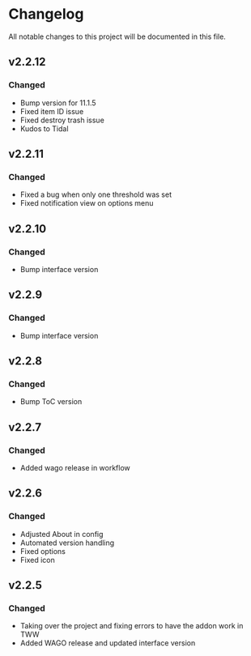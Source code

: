 # Changelog
All notable changes to this project will be documented in this file.

## v2.2.12
### Changed
- Bump version for 11.1.5
- Fixed item ID issue
- Fixed destroy trash issue
- Kudos to Tidal

## v2.2.11
### Changed
- Fixed a bug when only one threshold was set
- Fixed notification view on options menu

## v2.2.10
### Changed
- Bump interface version

## v2.2.9
### Changed
- Bump interface version

## v2.2.8
### Changed
- Bump ToC version

## v2.2.7
### Changed
- Added wago release in workflow

## v2.2.6
### Changed
 - Adjusted About in config
 - Automated version handling
 - Fixed options
 - Fixed icon

## v2.2.5
### Changed
 - Taking over the project and fixing errors to have the addon work in TWW
 - Added WAGO release and updated interface version
